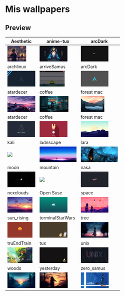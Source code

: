 # Mis wallpapers


## Preview

| Aesthetic                                | anime-tux                                  | arcDark                                 |
| ---------------------------------------- | ------------------------------------------ | --------------------------------------- |
| <img height="50px" src="aestetic.jpg" > | <img height="50px" src="anime-tux.png">   | <img height="50px" src="arcDark.png" > |
| archlinux                                | arriveSamus                                | arcDark                                 |
| <img height="50px" src="archlinux.jpg"> | <img height="50px" src="arriveSamus.jpg"> | <img height="50px" src="Arsh.jpg" >    |
| atardecer                                | coffee                                     | forest mac                              |
| <img height="50px" src="atardecer.jpg"> | <img height="50px" src="coffee.jpg">      | <img height="50px" src="forest mac.jpg"> |  
| atardecer                                | coffee                                     | forest mac                              |
| <img height="50px" src="freedom.png">   | <img height="50px" src="ironman.jpg">     | <img height="50px" src="jungle.jpg" >  |
| kali                                | ladnscape                                     | lara                              |
| <img height="50px" src="kali.png"> | <img height="50px" src="ladnscape.jpg"> | <img height="50px" src="lara.jpg" > 
| moon                                | mountain                                     | nasa                              |
| <img height="50px" src="moon.jpg"> | <img height="50px" src="mountain.jpg"> | <img height="50px" src="nasa.png" > 
| nexclouds                               | Open Suse                                     | space                              |
| <img height="50px" src="nexclouds.jpg" > | <img height="50px" src="Open Suse.jpg" > | <img height="50px" src="space.jpg" > 
| sun_rising                                | terminalStarWars                                     | tree                              |
| <img height="50px" src="sun_rising.png" > | <img height="50px" src="terminalStarWars.png" > | <img height="50px" src="tree.jpg" > 
| truEndTrain                                | tux                                     | unix                              |
| <img height="50px" src="trueEndTrain.jpg" > | <img height="50px" src="tux.png" > | <img height="50px" src="unix.jpg" > 
| woods                                | yesterday                                     | zero_samus                              |
| <img height="50px" src="woods.jpg" > | <img height="50px" src="yesterday.jpg" > | <img height="50px" src="zero_samus.jpg" > 
